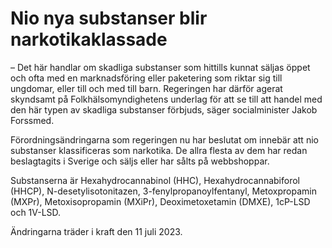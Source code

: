 # Nio nya substanser blir narkotikaklassade

– Det här handlar om skadliga substanser som hittills kunnat säljas öppet och ofta med en marknadsföring eller paketering som riktar sig till ungdomar, eller till och med till barn. Regeringen har därför agerat skyndsamt på Folkhälsomyndighetens underlag för att se till att handel med den här typen av skadliga substanser förbjuds, säger socialminister Jakob Forssmed.

Förordningsändringarna som regeringen nu har beslutat om innebär att nio substanser klassificeras som narkotika. De allra flesta av dem har redan beslagtagits i Sverige och säljs eller har sålts på webbshoppar.

Substanserna är Hexahydrocannabinol (HHC), Hexahydrocannabiforol (HHCP), N\-desetylisotonitazen, 3\-fenylpropanoylfentanyl, Metoxpropamin (MXPr), Metoxisopropamin (MXiPr), Deoximetoxetamin (DMXE), 1cP\-LSD och 1V\-LSD.

Ändringarna träder i kraft den 11 juli 2023\.
